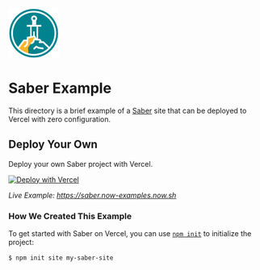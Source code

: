 ![Saber Logo](https://github.com/vercel/vercel/blob/master/packages/frameworks/logos/saber.svg)

# Saber Example

This directory is a brief example of a [Saber](https://saber.land) site that can be deployed to Vercel with zero configuration.

## Deploy Your Own

Deploy your own Saber project with Vercel.

[![Deploy with Vercel](https://vercel.com/button)](https://vercel.com/import/project?template=https://github.com/vercel/vercel/tree/main/examples/saber)

_Live Example: https://saber.now-examples.now.sh_

### How We Created This Example

To get started with Saber on Vercel, you can use [`npm init`](https://docs.npmjs.com/cli/init) to initialize the project:

```shell
$ npm init site my-saber-site
```

